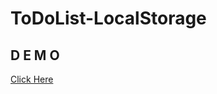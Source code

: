 # ToDoList-LocalStorage

## D E M O
[Click Here](https://ttm3y8tnpxo6zwr6ihhlwg-on.drv.tw/ToDoList-LocalStorage/)
